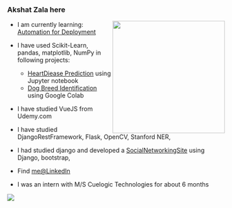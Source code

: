 ### Akshat Zala here
<img align="right" style="height:auto;" alt="" width="260" height="260" class="avatar avatar-user width-full border bg-white" src="https://avatars3.githubusercontent.com/u/30282789?s=460&amp;u=1037e3bf1c544cd810e649c686e70d6f5f837e24&amp;v=4">

* I am currently learning: [Automation for Deployment](https://www.edx.org/course/introduction-to-kubernetes)
* I have used Scikit-Learn, pandas, matplotlib, NumPy in following projects:
    * [HeartDiease Prediction](https://github.com/akshatz/heartDiseaseProject) using Jupyter notebook  
    * [Dog Breed Identification](https://github.com/akshatz/dogVision/blob/master/dog_vision.ipynb) using Google Colab
* I have studied VueJS from Udemy.com
* I have studied DjangoRestFramework, Flask, OpenCV, Stanford NER,
* I had studied django and developed a [SocialNetworkingSite](https://vast-springs-06779.herokuapp.com/) using Django, bootstrap,
* Find [me@LinkedIn](https://www.linkedin.com/in/akshatz/)

* I was an intern with M/S Cuelogic Technologies for about 6 months

<img src="https://github-readme-stats.codestackr.vercel.app/api?username=akshatz&show_icons=true&hide_border=true&hide=issues" />
